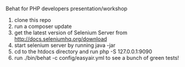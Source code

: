 Behat for PHP developers presentation/workshop

1. clone this repo
2. run a composer update
3. get the latest version of Selenium Server from http://docs.seleniumhq.org/download
4. start selenium server by running java -jar <path-to-selenium-jar-you-just-downloaded>
5. cd to the htdocs directory and run php -S 127.0.0.1:9090
6. run ./bin/behat -c config/easyair.yml to see a bunch of green tests! 
